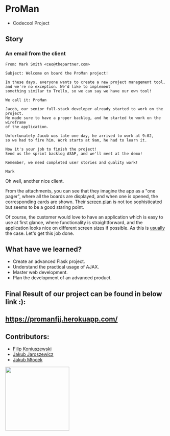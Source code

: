 # ProMan

- Codecool Project

## Story

### An email from the client

```
From: Mark Smith <ceo@thepartner.com>

Subject: Welcome on board the ProMan project!

In these days, everyone wants to create a new project management tool,
and we're no exception. We'd like to implement
something similar to Trello, so we can say we have our own tool!

We call it: ProMan

Jacob, our senior full-stack developer already started to work on the project.
He made sure to have a proper backlog, and he started to work on the wireframe
of the application.

Unfortunately Jacob was late one day, he arrived to work at 9:02,
so we had to fire him. Work starts at 9am, he had to learn it.

Now it's your job to finish the project!
Send us the sprint backlog ASAP, and we'll meet at the demo!

Remember, we need completed user stories and quality work!

Mark
```

Oh well, another nice client.

From the attachments, you can see that they imagine the app as a "one pager", where all
the boards are displayed, and when one is opened, the corresponding cards are shown.
Their [screen plan](media/web-python/proman-screen-plan.png)
is not too sophisticated but seems to be a good staring point.

Of course, the customer would love to have an application which is easy to use at first
glance, where functionality is straightforward, and the application looks nice on different screen sizes if possible.
As this is [usually](media/web-python/specification-vs-reality.png) the case.
Let's get this job done.

## What have we learned?

- Create an advanced Flask project.
- Understand the practical usage of AJAX.
- Master web development.
- Plan the development of an advanced product.

## Final Result of our project can be found in below link :):

## https://promanfjj.herokuapp.com/

## Contributors:
- [Filip Koniuszewski](https://github.com/FilipKoniuszewski)
- [Jakub Jaroszewicz](https://github.com/JakJar)
- [Jakub Młocek](https://github.com/mlocekjakub)

<img src="https://user-images.githubusercontent.com/82803009/161576138-3a95ae9f-a769-4dbd-86eb-83e05b4358e9.png" height="200">




